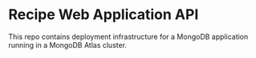 # Recipe Web Application API
This repo contains deployment infrastructure for a MongoDB application running in a MongoDB Atlas cluster.
